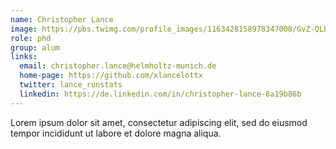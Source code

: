 ```yaml
---
name: Christopher Lance
image: https://pbs.twimg.com/profile_images/1163428158978347008/GvZ-QLbm_400x400.jpg
role: phd
group: alum
links:
  email: christopher.lance@helmholtz-munich.de
  home-page: https://github.com/xlancelottx
  twitter: lance_runstats
  linkedin: https://de.linkedin.com/in/christopher-lance-8a19b86b
---
```


Lorem ipsum dolor sit amet, consectetur adipiscing elit, sed do eiusmod tempor incididunt ut labore et dolore magna aliqua.
